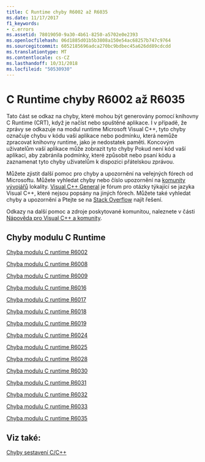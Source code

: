 ```yaml
---
title: C Runtime chyby R6002 až R6035
ms.date: 11/17/2017
f1_keywords:
- c.errors
ms.assetid: 78019050-9a30-4b61-8250-a5702e0e2393
ms.openlocfilehash: 06d1885d01b5b3808a150e54ac68257b747c9764
ms.sourcegitcommit: 6052185696adca270bc9bdbec45a626dd89cdcdd
ms.translationtype: MT
ms.contentlocale: cs-CZ
ms.lasthandoff: 10/31/2018
ms.locfileid: "50530930"
---
```

# <a name="c-runtime-errors-r6002-through-r6035"></a>C Runtime chyby R6002 až R6035

Tato část se odkaz na chyby, které mohou být generovány pomocí knihovny C Runtime (CRT), když je načíst nebo spuštěné aplikace. I v případě, že zprávy se odkazuje na modul runtime Microsoft Visual C++, tyto chyby označuje chybu v kódu vaší aplikace nebo podmínku, která nemůže zpracovat knihovny runtime, jako je nedostatek paměti. Koncovým uživatelům vaší aplikace může zobrazit tyto chyby Pokud není kód vaší aplikaci, aby zabránila podmínky, které způsobit nebo psaní kódu a zaznamenat tyto chyby uživatelům k dispozici přátelskou zprávou.

Můžete zjistit další pomoc pro chyby a upozornění na veřejných fórech od Microsoftu. Můžete vyhledat chyby nebo číslo upozornění na [komunity vývojářů](https://developercommunity.visualstudio.com) lokality. [Visual C++ General](https://social.msdn.microsoft.com/Forums/vstudio/en-US/home?forum=vcgeneral) je fórum pro otázky týkající se jazyka Visual C++, které nejsou popsány na jiných fórech. Můžete také vyhledat chyby a upozornění a Ptejte se na [Stack Overflow](http://stackoverflow.com/) najít řešení.

Odkazy na další pomoc a zdroje poskytované komunitou, naleznete v části [Nápověda pro Visual C++ a komunity](../../visual-cpp-help-and-community.md).

## <a name="c-runtime-errors"></a>Chyby modulu C Runtime

[Chyba modulu C runtime R6002](../../error-messages/tool-errors/c-runtime-error-r6002.md)

[Chyba modulu C runtime R6008](../../error-messages/tool-errors/c-runtime-error-r6008.md)

[Chyba modulu C runtime R6009](../../error-messages/tool-errors/c-runtime-error-r6009.md)

[Chyba modulu C runtime R6016](../../error-messages/tool-errors/c-runtime-error-r6016.md)

[Chyba modulu C runtime R6017](../../error-messages/tool-errors/c-runtime-error-r6017.md)

[Chyba modulu C runtime R6018](../../error-messages/tool-errors/c-runtime-error-r6018.md)

[Chyba modulu C runtime R6019](../../error-messages/tool-errors/c-runtime-error-r6019.md)

[Chyba modulu C runtime R6024](../../error-messages/tool-errors/c-runtime-error-r6024.md)

[Chyba modulu C runtime R6025](../../error-messages/tool-errors/c-runtime-error-r6025.md)

[Chyba modulu C runtime R6028](../../error-messages/tool-errors/c-runtime-error-r6028.md)

[Chyba modulu C runtime R6030](../../error-messages/tool-errors/c-runtime-error-r6030.md)

[Chyba modulu C runtime R6031](../../error-messages/tool-errors/c-runtime-error-r6031.md)

[Chyba modulu C runtime R6032](../../error-messages/tool-errors/c-runtime-error-r6032.md)

[Chyba modulu C runtime R6033](../../error-messages/tool-errors/c-runtime-error-r6033.md)

[Chyba modulu C runtime R6035](../../error-messages/tool-errors/c-runtime-error-r6035.md)

## <a name="see-also"></a>Viz také:

[Chyby sestavení C/C++](../../error-messages/compiler-errors-1/c-cpp-build-errors.md)